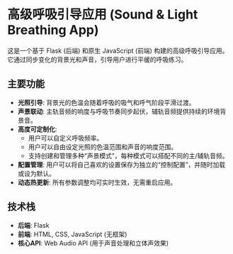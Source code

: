 # 高级呼吸引导应用 (Sound & Light Breathing App)

这是一个基于 Flask (后端) 和原生 JavaScript (前端) 构建的高级呼吸引导应用。它通过同步变化的背景光和声音，引导用户进行平缓的呼吸练习。

## 主要功能

- **光照引导**: 背景光的色温会随着呼吸的吸气和呼气阶段平滑过渡。
- **声景联动**: 主轨音频的响度与呼吸节奏同步起伏，辅轨音频提供持续的环境背景音。
- **高度可定制化**:
  - 用户可以自定义呼吸频率。
  - 用户可以自由设定光照的色温范围和声音的响度范围。
  - 支持创建和管理多种“声景模式”，每种模式可以搭配不同的主/辅轨音频。
- **配置管理**: 用户可以将自己喜欢的设置保存为独立的“控制配置”，并随时加载或设为默认。
- **动态热更新**: 所有参数调整均可实时生效，无需重启应用。

## 技术栈

- **后端**: Flask
- **前端**: HTML, CSS, JavaScript (无框架)
- **核心API**: Web Audio API (用于声音处理和立体声效果)